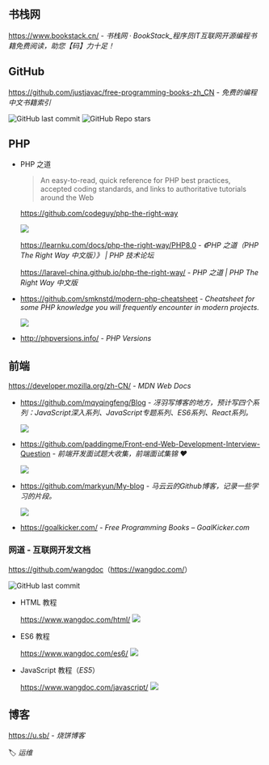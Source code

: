 
## 书栈网

https://www.bookstack.cn/ - *书栈网 · BookStack_程序员IT互联网开源编程书籍免费阅读，助您【码】力十足！*

## GitHub

https://github.com/justjavac/free-programming-books-zh_CN - *免费的编程中文书籍索引*

![GitHub last commit](https://img.shields.io/github/last-commit/justjavac/free-programming-books-zh_CN?color=blue&logo=github)
![GitHub Repo stars](https://img.shields.io/github/stars/justjavac/free-programming-books-zh_CN?style=social)

## PHP

- PHP 之道
  > An easy-to-read, quick reference for PHP best practices, accepted coding standards, and links to authoritative tutorials around the Web
  
  
  https://github.com/codeguy/php-the-right-way

  ![](https://img.shields.io/github/last-commit/codeguy/php-the-right-way?logo=github&color=blue)
  
  https://learnku.com/docs/php-the-right-way/PHP8.0 - *《PHP 之道（PHP The Right Way 中文版）》 | PHP 技术论坛*
  
  https://laravel-china.github.io/php-the-right-way/ - *PHP 之道 | PHP The Right Way 中文版*
  
- https://github.com/smknstd/modern-php-cheatsheet - *Cheatsheet for some PHP knowledge you will frequently encounter in modern projects.*

  ![](https://img.shields.io/github/last-commit/smknstd/modern-php-cheatsheet?logo=github&color=blue)

- http://phpversions.info/ - *PHP Versions*

## 前端

https://developer.mozilla.org/zh-CN/ - *MDN Web Docs*

- https://github.com/mqyqingfeng/Blog - *冴羽写博客的地方，预计写四个系列：JavaScript深入系列、JavaScript专题系列、ES6系列、React系列。*

  ![](https://flat.badgen.net/github/last-commit/mqyqingfeng/Blog?icon=github&color=blue)

- https://github.com/paddingme/Front-end-Web-Development-Interview-Question - *前端开发面试题大收集，前端面试集锦 ❤️*

  ![](https://flat.badgen.net/github/last-commit/paddingme/Front-end-Web-Development-Interview-Question?icon=github&color=blue)

- https://github.com/markyun/My-blog - *马云云的Github博客，记录一些学习的片段。*

  ![](https://flat.badgen.net/github/last-commit/markyun/My-blog?icon=github&color=blue)

- https://goalkicker.com/ - *Free Programming Books – GoalKicker.com*


### 网道 - 互联网开发文档

<https://github.com/wangdoc>（<https://wangdoc.com/>）

![GitHub last commit](https://flat.badgen.net/github/last-commit/wangdoc/website?icon=github&color=blue)

- HTML 教程
  
  https://www.wangdoc.com/html/ ![](https://img.shields.io/badge/阅读进度-0%25-lightgrey)
  
- ES6 教程

  https://www.wangdoc.com/es6/ ![](https://img.shields.io/badge/阅读进度-0%25-lightgrey)

- JavaScript 教程（*ES5*）

  https://www.wangdoc.com/javascript/ ![](https://img.shields.io/badge/阅读进度-30%25-brightgreen)


## 博客

https://u.sb/ - *烧饼博客*

🏷️ _运维_
